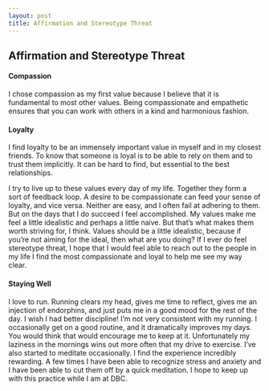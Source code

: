 ```yaml
---
layout: post
title: Affirmation and Stereotype Threat
---
```

## Affirmation and Stereotype Threat

#### Compassion
I chose compassion as my first value because I believe that it is fundamental to most other values. Being compassionate and empathetic ensures that you can work with others in a kind and harmonious fashion.

#### Loyalty
I find loyalty to be an immensely important value in myself and in my closest friends. To know that someone is loyal is to be able to rely on them and to trust them implicitly. It can be hard to find, but essential to the best relationships.

I try to live up to these values every day of my life. Together they form a sort of feedback loop. A desire to be compassionate can feed your sense of loyalty, and vice versa. Neither are easy, and I often fail at adhering to them. But on the days that I do succeed I feel accomplished.
My values make me feel a little idealistic and perhaps a little naive. But that’s what makes them worth striving for, I think. Values should be a little idealistic, because if you’re not aiming for the ideal, then what are you doing?
If I ever do feel stereotype threat, I hope that I would feel able to reach out to the people in my life I find the most compassionate and loyal to help me see my way clear.

#### Staying Well
I love to run. Running clears my head, gives me time to reflect, gives me an injection of endorphins, and just puts me in a good mood for the rest of the day. I wish I had better discipline! I’m not very consistent with my running. I occasionally get on a good routine, and it dramatically improves my days. You would think that would encourage me to keep at it. Unfortunately my laziness in the mornings wins out more often that my drive to exercise.
I’ve also started to meditate occasionally. I find the experience incredibly rewarding. A few times I have been able to recognize stress and anxiety and I have been able to cut them off by a quick meditation. I hope to keep up with this practice while I am at DBC.
